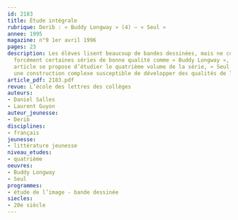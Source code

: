 ```yaml
---
id: 2183
title: Étude intégrale 
rubrique: Derib : « Buddy Longway » (4) – « Seul »
annee: 1995
magazine: n°9 1er avril 1996
pages: 23
description: Les élèves lisent beaucoup de bandes dessinées, mais ne connaissent pas
  forcément certaines séries de bonne qualité comme « Buddy Longway », de Derib. Cet
  article se propose d’étudier le quatrième volume de la série, « Seul », qui offre
  une construction complexe susceptible de développer des qualités de lecteur performant.
article_pdf: 2183.pdf
revue: L’école des lettres des collèges
auteurs:
- Daniel Salles
- Laurent Guyon
auteur_jeunesse:
- Derib
disciplines:
- français
jeunesse:
- littérature jeunesse
niveau_etudes:
- quatrième
oeuvres:
- Buddy Longway
- Seul
programmes:
- étude de l’image - bande dessinée
siecles:
- 20e siècle
---
```

